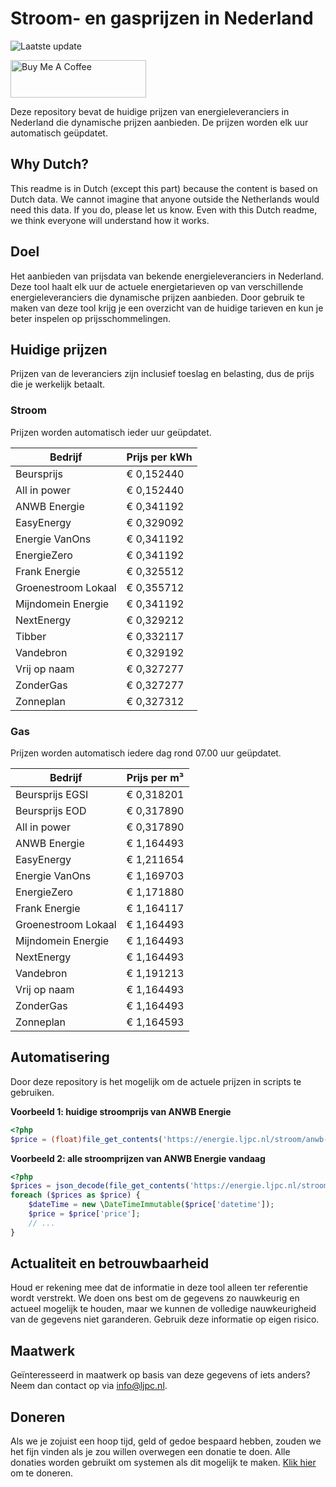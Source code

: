 # Stroom- en gasprijzen in Nederland

![Laatste update](https://img.shields.io/badge/laatste%20update-2025--07--01%2018%3A00%20CET-brightgreen)

<a href="https://www.buymeacoffee.com/Lars-" target="_blank"><img src="https://cdn.buymeacoffee.com/buttons/v2/default-orange.png" alt="Buy Me A Coffee" height="60" style="height: 60px !important;width: 217px !important;" ></a>

Deze repository bevat de huidige prijzen van energieleveranciers in Nederland die dynamische prijzen aanbieden. De prijzen worden elk uur automatisch geüpdatet.

## Why Dutch?

This readme is in Dutch (except this part) because the content is based on Dutch data. We cannot imagine that anyone outside the Netherlands would need this data. If you do, please let us know. Even with this Dutch readme, we think
everyone will understand how it works.

## Doel

Het aanbieden van prijsdata van bekende energieleveranciers in Nederland. Deze tool haalt elk uur de actuele energietarieven op van verschillende energieleveranciers die dynamische prijzen aanbieden. Door gebruik te maken van deze tool
krijg je een overzicht van de huidige tarieven en kun je beter inspelen op prijsschommelingen.

## Huidige prijzen

Prijzen van de leveranciers zijn inclusief toeslag en belasting, dus de prijs die je werkelijk betaalt.

### Stroom

Prijzen worden automatisch ieder uur geüpdatet.

 Bedrijf | Prijs per kWh 
---------|---------------
Beursprijs | € 0,152440
All in power | € 0,152440
ANWB Energie | € 0,341192
EasyEnergy | € 0,329092
Energie VanOns | € 0,341192
EnergieZero | € 0,341192
Frank Energie | € 0,325512
Groenestroom Lokaal | € 0,355712
Mijndomein Energie | € 0,341192
NextEnergy | € 0,329212
Tibber | € 0,332117
Vandebron | € 0,329192
Vrij op naam | € 0,327277
ZonderGas | € 0,327277
Zonneplan | € 0,327312


### Gas

Prijzen worden automatisch iedere dag rond 07.00 uur geüpdatet.

 Bedrijf | Prijs per m³ 
---------|--------------
Beursprijs EGSI | € 0,318201
Beursprijs EOD | € 0,317890
All in power | € 0,317890
ANWB Energie | € 1,164493
EasyEnergy | € 1,211654
Energie VanOns | € 1,169703
EnergieZero | € 1,171880
Frank Energie | € 1,164117
Groenestroom Lokaal | € 1,164493
Mijndomein Energie | € 1,164493
NextEnergy | € 1,164493
Vandebron | € 1,191213
Vrij op naam | € 1,164493
ZonderGas | € 1,164493
Zonneplan | € 1,164593


## Automatisering

Door deze repository is het mogelijk om de actuele prijzen in scripts te gebruiken.

**Voorbeeld 1: huidige stroomprijs van ANWB Energie**

```php
<?php
$price = (float)file_get_contents('https://energie.ljpc.nl/stroom/anwb-energie-nu.txt');

```

**Voorbeeld 2: alle stroomprijzen van ANWB Energie vandaag**

```php
<?php
$prices = json_decode(file_get_contents('https://energie.ljpc.nl/stroom/all-in-power-vandaag.json'),true);
foreach ($prices as $price) {
    $dateTime = new \DateTimeImmutable($price['datetime']);
    $price = $price['price'];
    // ...
}
```

## Actualiteit en betrouwbaarheid

Houd er rekening mee dat de informatie in deze tool alleen ter referentie wordt verstrekt. We doen ons best om de gegevens zo nauwkeurig en actueel mogelijk te houden, maar we kunnen de volledige nauwkeurigheid van de gegevens niet
garanderen. Gebruik deze informatie op eigen risico.

## Maatwerk

Geïnteresseerd in maatwerk op basis van deze gegevens of iets anders? Neem dan contact op
via [info@ljpc.nl](mailto:info@ljpc.nl?subject=Energie%20prijzen).

## Doneren

Als we je zojuist een hoop tijd, geld of gedoe bespaard hebben, zouden we het fijn vinden als je zou willen overwegen een
donatie te doen. Alle donaties worden gebruikt om systemen als dit mogelijk te
maken. [Klik hier](https://www.buymeacoffee.com/Lars-) om te doneren.
